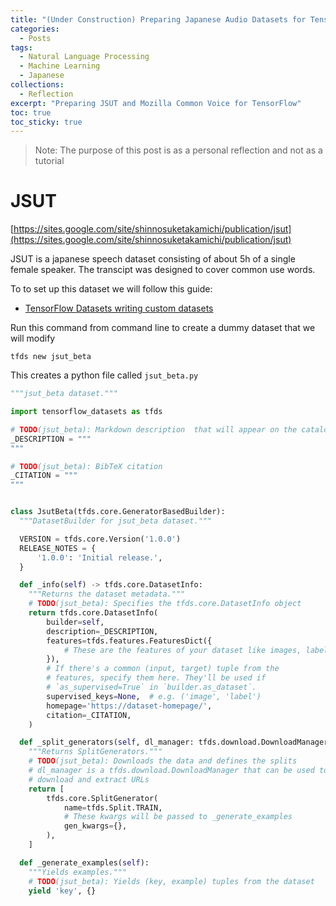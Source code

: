 ```yaml
---
title: "(Under Construction) Preparing Japanese Audio Datasets for TensorFlow"
categories:
  - Posts
tags:
  - Natural Language Processing
  - Machine Learning
  - Japanese
collections:
  - Reflection
excerpt: "Preparing JSUT and Mozilla Common Voice for TensorFlow"
toc: true
toc_sticky: true
---
```

> Note: The purpose of this post is as a personal reflection and not as a tutorial

# JSUT
[https://sites.google.com/site/shinnosuketakamichi/publication/jsut](https://sites.google.com/site/shinnosuketakamichi/publication/jsut)

JSUT is a japanese speech dataset consisting of about 5h of a single female speaker. The transcipt was designed to cover common use words.

To to set up this dataset we will follow this guide:
* [TensorFlow Datasets writing custom datasets](https://www.tensorflow.org/datasets/add_dataset)

Run this command from command line to create a dummy dataset that we will modify
```
tfds new jsut_beta
```

This creates a python file called `jsut_beta.py`

```python
"""jsut_beta dataset."""

import tensorflow_datasets as tfds

# TODO(jsut_beta): Markdown description  that will appear on the catalog page.
_DESCRIPTION = """
"""

# TODO(jsut_beta): BibTeX citation
_CITATION = """
"""


class JsutBeta(tfds.core.GeneratorBasedBuilder):
  """DatasetBuilder for jsut_beta dataset."""

  VERSION = tfds.core.Version('1.0.0')
  RELEASE_NOTES = {
      '1.0.0': 'Initial release.',
  }

  def _info(self) -> tfds.core.DatasetInfo:
    """Returns the dataset metadata."""
    # TODO(jsut_beta): Specifies the tfds.core.DatasetInfo object
    return tfds.core.DatasetInfo(
        builder=self,
        description=_DESCRIPTION,
        features=tfds.features.FeaturesDict({
            # These are the features of your dataset like images, labels ...
        }),
        # If there's a common (input, target) tuple from the
        # features, specify them here. They'll be used if
        # `as_supervised=True` in `builder.as_dataset`.
        supervised_keys=None,  # e.g. ('image', 'label')
        homepage='https://dataset-homepage/',
        citation=_CITATION,
    )

  def _split_generators(self, dl_manager: tfds.download.DownloadManager):
    """Returns SplitGenerators."""
    # TODO(jsut_beta): Downloads the data and defines the splits
    # dl_manager is a tfds.download.DownloadManager that can be used to
    # download and extract URLs
    return [
        tfds.core.SplitGenerator(
            name=tfds.Split.TRAIN,
            # These kwargs will be passed to _generate_examples
            gen_kwargs={},
        ),
    ]

  def _generate_examples(self):
    """Yields examples."""
    # TODO(jsut_beta): Yields (key, example) tuples from the dataset
    yield 'key', {}

```
